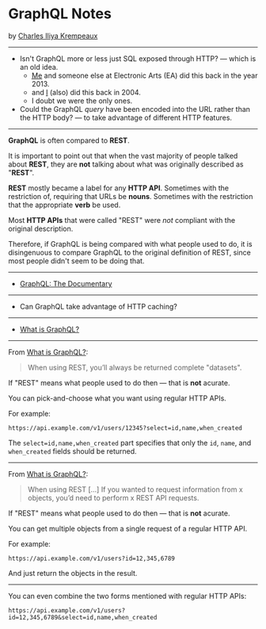 <hgroup>
<h1>GraphQL Notes</h1>
<p>by <a href="http://reiver.link/">Charles Iliya Krempeaux</a></p>
</hgroup>

---

* Isn't GraphQL more or less just SQL exposed through HTTP? — which is an old idea.
  * <a href="http://reiver.link/"><abbr title="Charles Iliya Krempeaux">Me</abbr></a> and someone else at Electronic Arts (EA) did this back in the year 2013.
  * and <a href="http://reiver.link/"><abbr title="Charles Iliya Krempeaux">I</abbr></a> (also) did this back in 2004.
  * I doubt we were the only ones.
* Could the GraphQL _query_ have been encoded into the URL rather than the HTTP body? — to take advantage of different HTTP features.

---

**GraphQL** is often compared to **REST**.

It is important to point out that when the vast majority of people talked about **REST**, they are **not** talking about what was originally described as "**REST**".

**REST** mostly became a label for any **HTTP API**.
Sometimes with the restriction of, requiring that URLs be **nouns**.
Sometimes with the restriction that the appropriate **verb** be used.

Most **HTTP APIs** that were called "REST" were _not_ compliant with the original description.

Therefore, if GraphQL is being compared with what people used to do, it is disingenuous to compare GraphQL to the original definition of REST, since most people didn't seem to be doing that.

---

* [GraphQL: The Documentary](https://youtu.be/783ccP__No8)

---

* Can GraphQL take advantage of HTTP caching?

---

* [What is GraphQL?](https://hygraph.com/learn/graphql)

---

From [What is GraphQL?](https://hygraph.com/learn/graphql):

> When using REST, you’ll always be returned complete "datasets".

If "REST" means what people used to do then — that is **not** acurate.

You can pick-and-choose what you want using regular HTTP APIs.

For example:

`https://api.example.com/v1/users/12345?select=id,name,when_created`

The `select=id,name,when_created` part specifies that only the `id`, `name`, and `when_created` fields should be returned.

---

From [What is GraphQL?](https://hygraph.com/learn/graphql):

>  When using REST [...] If you wanted to request information from x objects, you’d need to perform x REST API requests.

If "REST" means what people used to do then — that is **not** acurate.

You can get multiple objects from a single request of a regular HTTP API.

For example:

`https://api.example.com/v1/users?id=12,345,6789`

And just return the objects in the result.

---

You can even combine the two forms mentioned with regular HTTP APIs:

`https://api.example.com/v1/users?id=12,345,6789&select=id,name,when_created`
